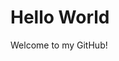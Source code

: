 # Hello World
Welcome to my GitHub!

<script src="https://platform.linkedin.com/badges/js/profile.js" async defer type="text/javascript">
<div class="badge-base LI-profile-badge" data-locale="en_US" data-size="large" data-theme="light" data-type="HORIZONTAL" data-vanity="t0masgutierrez" data-version="v1"><a class="badge-base__link LI-simple-link" href="https://www.linkedin.com/in/t0masgutierrez?trk=profile-badge">Tomas Gutierrez</a></div></script>
